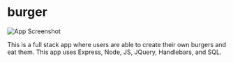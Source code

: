 # burger

![App Screenshot](https://user-images.githubusercontent.com/31232038/36627182-ee69ec2e-18f3-11e8-90fa-3ecad8fe1334.png)

This is a full stack app where users are able to create their own burgers and eat them.  This app uses Express, Node, JS, JQuery, Handlebars, and SQL.
